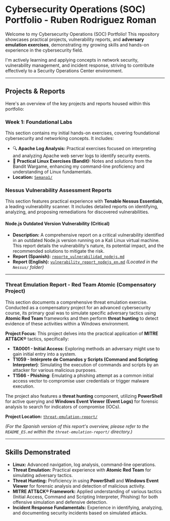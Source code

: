 # Cybersecurity Operations (SOC) Portfolio - Ruben Rodriguez Roman

Welcome to my Cybersecurity Operations (SOC) Portfolio! This repository showcases practical projects, vulnerability reports, and **adversary emulation exercises**, demonstrating my growing skills and hands-on experience in the cybersecurity field.

I'm actively learning and applying concepts in network security, vulnerability management, and incident response, striving to contribute effectively to a Security Operations Center environment.

---

## Projects & Reports

Here's an overview of the key projects and reports housed within this portfolio:

### Week 1: Foundational Labs
This section contains my initial hands-on exercises, covering foundational cybersecurity and networking concepts. It includes:
- 🔍 **Apache Log Analysis:** Practical exercises focused on interpreting and analyzing Apache web server logs to identify security events.
- 🐧 **Practical Linux Exercises (Bandit):** Notes and solutions from the Bandit Wargame, enhancing my command-line proficiency and understanding of Linux fundamentals.
- **Location:** [`Semana1/`](./Semana1/)

### Nessus Vulnerability Assessment Reports
This section features practical experience with **Tenable Nessus Essentials**, a leading vulnerability scanner. It includes detailed reports on identifying, analyzing, and proposing remediations for discovered vulnerabilities.

#### Node.js Outdated Version Vulnerability (Critical)
- **Description:** A comprehensive report on a critical vulnerability identified in an outdated Node.js version running on a Kali Linux virtual machine. This report details the vulnerability's nature, its potential impact, and the recommended solutions to mitigate the risk.
- **Report (Spanish):** [`reporte_vulnerabilidad_nodejs.md`](./Nessus/reporte_vulnerabilidad_nodejs.md)
- **Report (English):** [`vulnerability_report_nodejs_en.md`](./Nessus/vulnerability_report_nodejs_en.md)
    *(Located in the `Nessus/` folder)*
---

### Threat Emulation Report - Red Team Atomic (Compensatory Project)
This section documents a comprehensive threat emulation exercise. Conducted as a compensatory project for an advanced cybersecurity course, its primary goal was to simulate specific adversary tactics using **Atomic Red Team** frameworks and then perform **threat hunting** to detect evidence of these activities within a Windows environment.

**Project Focus:**
This project delves into the practical application of **MITRE ATT&CK®** tactics, specifically:
* **TA0001 - Initial Access**: Exploring methods an adversary might use to gain initial entry into a system.
* **T1059 - Intérprete de Comandos y Scripts (Command and Scripting Interpreter)**: Simulating the execution of commands and scripts by an attacker for various malicious purposes.
* **T1566 - Phishing**: Emulating a phishing attempt as a common initial access vector to compromise user credentials or trigger malware execution.

The project also features a **threat hunting** component, utilizing **PowerShell** for active querying and **Windows Event Viewer (Event Logs)** for forensic analysis to search for indicators of compromise (IOCs).

**Project Location:** [`threat-emulation-report/`](./threat-emulation-report/)

*(For the Spanish version of this report's overview, please refer to the `README_ES.md` within the `threat-emulation-report/` directory.)*

---

## Skills Demonstrated

* **Linux:** Advanced navigation, log analysis, command-line operations.
* **Threat Emulation:** Practical experience with **Atomic Red Team** for simulating adversary tactics.
* **Threat Hunting:** Proficiency in using **PowerShell** and **Windows Event Viewer** for forensic analysis and detection of malicious activity.
* **MITRE ATT&CK® Framework:** Applied understanding of various tactics (Initial Access, Command and Scripting Interpreter, Phishing) for both offensive simulation and defensive detection.
* **Incident Response Fundamentals:** Experience in identifying, analyzing, and documenting security incidents based on simulated attacks.

